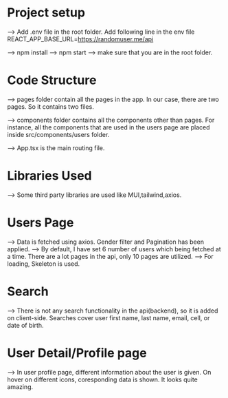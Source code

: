 # Project setup
--> Add .env file in the root folder. Add following line in the env file
    REACT_APP_BASE_URL=https://randomuser.me/api

--> npm install
--> npm start
--> make sure that you are in the root folder.
# Code Structure
<!-- pages -->
--> pages folder contain all the pages in the app. In our case, there are two pages. So it contains two files.
<!-- components -->
--> components folder contains all the components other than pages. For instance, all the components that are used in the users page are placed inside src/components/users folder.
<!-- routing -->
--> App.tsx is the main routing file.
# Libraries Used
--> Some third party libraries are used like MUI,tailwind,axios.
# Users Page
--> Data is fetched using axios. Gender filter and Pagination has been applied.
--> By default, I have set 6 number of users which being fetched at a time. There are a lot pages in the api, only 10 pages are utilized.
--> For loading, Skeleton is used.
# Search
--> There is not any search functionality in the api(backend), so it is added  on client-side. Searches cover user first name, last name, email, cell, or date of birth.
# User Detail/Profile page
--> In user profile page, different information about the user is given. On hover on different icons, coresponding data is shown. It looks quite amazing.





